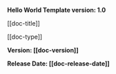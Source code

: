 **Hello World Template version: 1.0**

\[\[doc-title\]\]

\[\[doc-type\]\]

**Version: \[\[doc-version\]\]**

**Release Date: \[\[doc-release-date\]\]**
